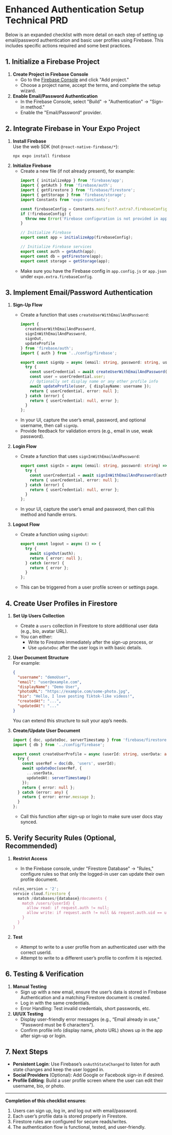 # Enhanced Authentication Setup Technical PRD

Below is an expanded checklist with more detail on each step of setting up email/password authentication and basic user profiles using Firebase. This includes specific actions required and some best practices.

## 1. Initialize a Firebase Project
1. **Create Project in Firebase Console**  
   - Go to the [Firebase Console](https://console.firebase.google.com/) and click "Add project."  
   - Choose a project name, accept the terms, and complete the setup wizard.
2. **Enable Email/Password Authentication**  
   - In the Firebase Console, select "Build" → "Authentication" → "Sign-in method."  
   - Enable the "Email/Password" provider.

## 2. Integrate Firebase in Your Expo Project
1. **Install Firebase**  
   Use the web SDK (not `@react-native-firebase/*`):  
   ```bash
   npx expo install firebase
   ```
2. **Initialize Firebase**  
   - Create a new file (if not already present), for example:  
     ```typescript:config/firebase.ts
     import { initializeApp } from 'firebase/app';
     import { getAuth } from 'firebase/auth';
     import { getFirestore } from 'firebase/firestore';
     import { getStorage } from 'firebase/storage';
     import Constants from 'expo-constants';

     const firebaseConfig = Constants.manifest?.extra?.firebaseConfig;
     if (!firebaseConfig) {
       throw new Error('Firebase configuration is not provided in app.config.js');
     }

     // Initialize Firebase
     export const app = initializeApp(firebaseConfig);

     // Initialize Firebase services
     export const auth = getAuth(app);
     export const db = getFirestore(app);
     export const storage = getStorage(app);
     ```
   - Make sure you have the Firebase config in `app.config.js` or `app.json` under `expo.extra.firebaseConfig`.

## 3. Implement Email/Password Authentication
1. **Sign-Up Flow**  
   - Create a function that uses `createUserWithEmailAndPassword`:
     ```typescript:services/auth.ts
     import {
       createUserWithEmailAndPassword,
       signInWithEmailAndPassword,
       signOut,
       updateProfile
     } from 'firebase/auth';
     import { auth } from '../config/firebase';

     export const signUp = async (email: string, password: string, username: string) => {
       try {
         const userCredential = await createUserWithEmailAndPassword(auth, email, password);
         const user = userCredential.user;
         // Optionally set display name or any other profile info
         await updateProfile(user, { displayName: username });
         return { userCredential, error: null };
       } catch (error) {
         return { userCredential: null, error };
       }
     };
     ```
   - In your UI, capture the user’s email, password, and optional username, then call `signUp`.
   - Provide feedback for validation errors (e.g., email in use, weak password).

2. **Login Flow**  
   - Create a function that uses `signInWithEmailAndPassword`:
     ```typescript:services/auth.ts
     export const signIn = async (email: string, password: string) => {
       try {
         const userCredential = await signInWithEmailAndPassword(auth, email, password);
         return { userCredential, error: null };
       } catch (error) {
         return { userCredential: null, error };
       }
     };
     ```
   - In your UI, capture the user’s email and password, then call this method and handle errors.

3. **Logout Flow**  
   - Create a function using `signOut`:
     ```typescript:services/auth.ts
     export const logout = async () => {
       try {
         await signOut(auth);
         return { error: null };
       } catch (error) {
         return { error };
       }
     };
     ```
   - This can be triggered from a user profile screen or settings page.

## 4. Create User Profiles in Firestore
1. **Set Up Users Collection**  
   - Create a `users` collection in Firestore to store additional user data (e.g., bio, avatar URL).
   - You can either:
     - Write to Firestore immediately after the sign-up process, or
     - Use `updateDoc` after the user logs in with basic details.

2. **User Document Structure**  
   For example:
   ```json
   {
     "username": "demoUser",
     "email": "user@example.com",
     "displayName": "Demo User",
     "photoURL": "https://example.com/some-photo.jpg",
     "bio": "Hello, I love posting Tiktok-like videos!",
     "createdAt": "...",
     "updatedAt": "..."
   }
   ```
   You can extend this structure to suit your app’s needs.

3. **Create/Update User Document**  
   ```typescript:services/firestore.ts
   import { doc, updateDoc, serverTimestamp } from 'firebase/firestore';
   import { db } from '../config/firebase';

   export const createUserProfile = async (userId: string, userData: any) => {
     try {
       const userRef = doc(db, 'users', userId);
       await updateDoc(userRef, {
         ...userData,
         updatedAt: serverTimestamp()
       });
       return { error: null };
     } catch (error: any) {
       return { error: error.message };
     }
   };
   ```
   - Call this function after sign-up or login to make sure user docs stay synced.

## 5. Verify Security Rules (Optional, Recommended)
1. **Restrict Access**  
   - In the Firebase console, under "Firestore Database" → "Rules," configure rules so that only the logged-in user can update their own profile document.

   ```javascript
   rules_version = '2';
   service cloud.firestore {
     match /databases/{database}/documents {
       match /users/{userId} {
         allow read: if request.auth != null;
         allow write: if request.auth != null && request.auth.uid == userId;
       }
     }
   }
   ```

2. **Test**  
   - Attempt to write to a user profile from an authenticated user with the correct userId.
   - Attempt to write to a different user’s profile to confirm it is rejected.

## 6. Testing & Verification
1. **Manual Testing**  
   - Sign up with a new email, ensure the user’s data is stored in Firebase Authentication and a matching Firestore document is created.
   - Log in with the same credentials.
   - Error Handling: Test invalid credentials, short passwords, etc.
2. **UI/UX Testing**  
   - Display user-friendly error messages (e.g., “Email already in use,” “Password must be 6 characters”).
   - Confirm profile info (display name, photo URL) shows up in the app after sign-up or login.

## 7. Next Steps
- **Persistent Login**: Use Firebase’s `onAuthStateChanged` to listen for auth state changes and keep the user logged in.
- **Social Providers** (Optional): Add Google or Facebook sign-in if desired.  
- **Profile Editing**: Build a user profile screen where the user can edit their username, bio, or photo.

---

**Completion of this checklist ensures**:
1. Users can sign up, log in, and log out with email/password.
2. Each user’s profile data is stored properly in Firestore.
3. Firestore rules are configured for secure reads/writes.
4. The authentication flow is functional, tested, and user-friendly.
```
